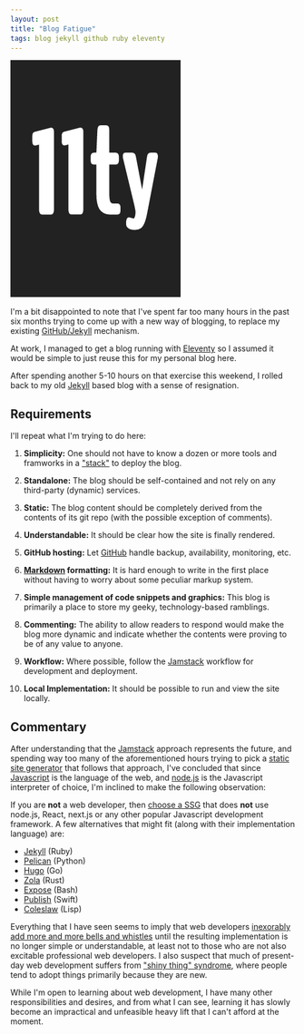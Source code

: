 ```yaml
---
layout: post
title: "Blog Fatigue"
tags: blog jekyll github ruby eleventy
---
```


![Eleventy logo](/assets/img/11ty.png "Eleventy logo")

I'm a bit disappointed to note that I've spent far too many 
hours in the past six months trying to come up with a new way of blogging,
to replace my existing [GitHub/Jekyll](https://docs.github.com/en/pages/setting-up-a-github-pages-site-with-jekyll) mechanism.

At work, I managed to get a blog running with 
[Eleventy](,https://www.11ty.dev/) so I assumed it would
be simple to just reuse this for my personal blog here.

After spending another 5-10 hours on that exercise this weekend,
I rolled back to my old
[Jekyll](https://jekyllrb.com/) based blog with a sense of resignation.

## Requirements

I'll repeat what I'm trying to do here:

1. **Simplicity:** One should not have to know a dozen or more tools and
framworks in a
["stack"](https://tutorials.yax.com/articles/the-yax-way/index.html)
to deploy the blog.

2. **Standalone:** The blog should be self-contained and not rely on any
third-party (dynamic) services.

3. **Static:** The blog content should be completely derived from the contents
of its git repo (with the possible exception of comments).

4. **Understandable:** It should be clear how the site is finally rendered.

5. **GitHub hosting:** Let [GitHub](https://docs.github.com/en/pages) handle
backup, availability, monitoring, etc.

6. **[Markdown](https://daringfireball.net/projects/markdown/) formatting:**
It is hard enough to write in the first place without having to worry about
some peculiar markup system.

7. **Simple management of code snippets and graphics:** This blog is primarily
a place to store my geeky, technology-based ramblings.

8. **Commenting:** The ability to allow readers to respond would make the blog
more dynamic and indicate whether the contents were proving to be of any value
to anyone.

9. **Workflow:** Where possible, follow the
[Jamstack](https://jamstack.wtf/#workflow) workflow for development and
deployment.

10. **Local Implementation:** It should be possible to run and view the site
locally.

## Commentary

After understanding that the [Jamstack](https://jamstack.org/) approach
represents the future, and spending way too many of the aforementioned
hours trying to pick a 
[static site generator](https://en.wikipedia.org/wiki/Web_template_system#Static_site_generators)
that follows that approach, I've concluded that since
[Javascript](https://www.javascript.com/) is the language of the web, and
[node.js](https://nodejs.org/en/) is the Javascript interpreter of choice,
I'm inclined to make the following observation:

If you are **not** a web developer,
then [choose a SSG](https://jamstack.org/generators/)
that does **not** use node.js, React, next.js or any other popular
Javascript development framework. A few alternatives that might fit
(along with their implementation language) are:

- [Jekyll](https://jekyllrb.com/) (Ruby)
- [Pelican](http://blog.getpelican.com/) (Python)
- [Hugo](https://gohugo.io/) (Go)
- [Zola](https://www.getzola.org/) (Rust)
- [Expose](https://github.com/Jack000/Expose) (Bash)
- [Publish](https://github.com/JohnSundell/Publish) (Swift)
- [Coleslaw](https://github.com/kingcons/coleslaw) (Lisp)

Everything that I have seen seems to imply that web developers
[inexorably add more and more bells and whistles](https://uxdesign.cc/putting-devs-before-users-how-frameworks-destroyed-web-performance-6b2c2a506aab)
until the resulting implementation is no longer simple or understandable,
at least not to those who are not also excitable professional web developers.
I also suspect that much of present-day web development suffers from 
["shiny thing" syndrome](https://betterprogramming.pub/the-problem-with-too-many-js-frameworks-11531ac8b896),
where people tend to adopt things primarily because they are new.

While I'm open to learning about web development, I have many other
responsibilities and desires, and from what I can see, learning it has
slowly become an impractical and unfeasible heavy lift that I can't afford at
the moment.
